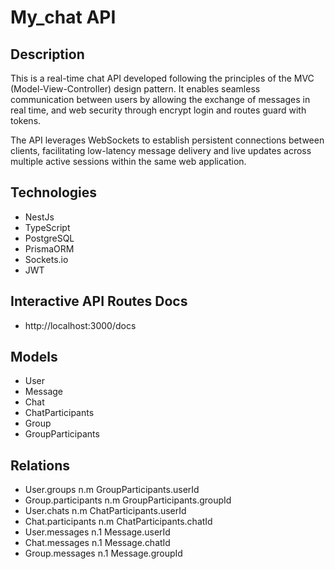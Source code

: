 # My_chat API

## Description

This is a real-time chat API developed following the principles of the MVC (Model-View-Controller) design pattern. It enables seamless communication between users by allowing the exchange of messages in real time, and web security through encrypt login and routes guard with tokens.

The API leverages WebSockets to establish persistent connections between clients, facilitating low-latency message delivery and live updates across multiple active sessions within the same web application.

## Technologies

- NestJs
- TypeScript
- PostgreSQL
- PrismaORM
- Sockets.io
- JWT

## Interactive API Routes Docs

- http://localhost:3000/docs

## Models

- User
- Message
- Chat
- ChatParticipants
- Group
- GroupParticipants

## Relations

- User.groups n.m GroupParticipants.userId
- Group.participants n.m GroupParticipants.groupId
- User.chats n.m ChatParticipants.userId
- Chat.participants n.m ChatParticipants.chatId
- User.messages n.1 Message.userId
- Chat.messages n.1 Message.chatId
- Group.messages n.1 Message.groupId
